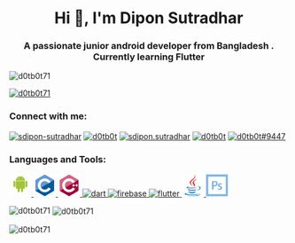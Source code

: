<h1 align="center">Hi 👋, I'm Dipon Sutradhar</h1>
<h3 align="center">A passionate junior android developer from Bangladesh . Currently learning Flutter</h3>

<p align="left"> <img src="https://komarev.com/ghpvc/?username=d0tb0t71&label=Profile%20views&color=0e75b6&style=flat" alt="d0tb0t71" /> </p>

<p align="left"> <a href="https://github.com/ryo-ma/github-profile-trophy"><img src="https://github-profile-trophy.vercel.app/?username=d0tb0t71" alt="d0tb0t71" /></a> </p>

<h3 align="left">Connect with me:</h3>
<p align="left">
<a href="https://linkedin.com/in/sdipon-sutradhar" target="blank"><img align="center" src="https://raw.githubusercontent.com/rahuldkjain/github-profile-readme-generator/master/src/images/icons/Social/linked-in-alt.svg" alt="sdipon-sutradhar" height="30" width="40" /></a>
<a href="https://stackoverflow.com/users/d0tb0t" target="blank"><img align="center" src="https://raw.githubusercontent.com/rahuldkjain/github-profile-readme-generator/master/src/images/icons/Social/stack-overflow.svg" alt="d0tb0t" height="30" width="40" /></a>
<a href="https://fb.com/sdipon.sutradhar" target="blank"><img align="center" src="https://raw.githubusercontent.com/rahuldkjain/github-profile-readme-generator/master/src/images/icons/Social/facebook.svg" alt="sdipon.sutradhar" height="30" width="40" /></a>
<a href="https://codeforces.com/profile/d0tb0t" target="blank"><img align="center" src="https://cdn.jsdelivr.net/npm/simple-icons@3.0.1/icons/codeforces.svg" alt="d0tb0t" height="30" width="40" /></a>
<a href="https://discord.gg/d0tb0t#9447" target="blank"><img align="center" src="https://raw.githubusercontent.com/rahuldkjain/github-profile-readme-generator/master/src/images/icons/Social/discord.svg" alt="d0tb0t#9447" height="30" width="40" /></a>
</p>

<h3 align="left">Languages and Tools:</h3>
<p align="left"> <a href="https://developer.android.com" target="_blank"> <img src="https://raw.githubusercontent.com/devicons/devicon/master/icons/android/android-original-wordmark.svg" alt="android" width="40" height="40"/> </a> <a href="https://www.cprogramming.com/" target="_blank"> <img src="https://raw.githubusercontent.com/devicons/devicon/master/icons/c/c-original.svg" alt="c" width="40" height="40"/> </a> <a href="https://www.w3schools.com/cpp/" target="_blank"> <img src="https://raw.githubusercontent.com/devicons/devicon/master/icons/cplusplus/cplusplus-original.svg" alt="cplusplus" width="40" height="40"/> </a> <a href="https://dart.dev" target="_blank"> <img src="https://www.vectorlogo.zone/logos/dartlang/dartlang-icon.svg" alt="dart" width="40" height="40"/> </a> <a href="https://firebase.google.com/" target="_blank"> <img src="https://www.vectorlogo.zone/logos/firebase/firebase-icon.svg" alt="firebase" width="40" height="40"/> </a> <a href="https://flutter.dev" target="_blank"> <img src="https://www.vectorlogo.zone/logos/flutterio/flutterio-icon.svg" alt="flutter" width="40" height="40"/> </a> <a href="https://www.java.com" target="_blank"> <img src="https://raw.githubusercontent.com/devicons/devicon/master/icons/java/java-original.svg" alt="java" width="40" height="40"/> </a> <a href="https://www.photoshop.com/en" target="_blank"> <img src="https://raw.githubusercontent.com/devicons/devicon/master/icons/photoshop/photoshop-line.svg" alt="photoshop" width="40" height="40"/> </a> </p>

<p><img align="left" src="https://github-readme-stats.vercel.app/api/top-langs?username=d0tb0t71&show_icons=true&locale=en&layout=compact" alt="d0tb0t71" /></p>

<p>&nbsp;<img align="center" src="https://github-readme-stats.vercel.app/api?username=d0tb0t71&show_icons=true&locale=en" alt="d0tb0t71" /></p>

<p><img align="center" src="https://github-readme-streak-stats.herokuapp.com/?user=d0tb0t71&" alt="d0tb0t71" /></p>
